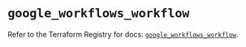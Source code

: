 # `google_workflows_workflow`

Refer to the Terraform Registry for docs: [`google_workflows_workflow`](https://registry.terraform.io/providers/hashicorp/google-beta/5.35.0/docs/resources/google_workflows_workflow).
